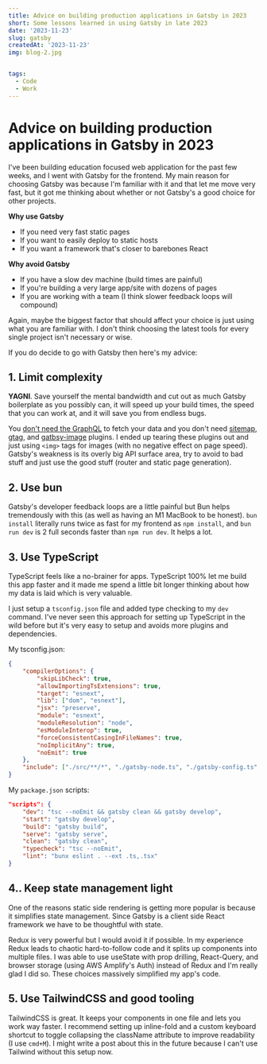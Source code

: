 ```yaml
---
title: Advice on building production applications in Gatsby in 2023
short: Some lessons learned in using Gatsby in late 2023
date: '2023-11-23'
slug: gatsby
createdAt: '2023-11-23'
img: blog-2.jpg


tags:
  - Code
  - Work 
---
```


# Advice on building production applications in Gatsby in 2023

I've been building education focused web application for the past few weeks, and I went with Gatsby for the frontend. My main reason for choosing Gatsby was because I'm familiar with it and that let me move very fast, but it got me thinking about whether or not Gatsby's a good choice for other projects. 

**Why use Gatsby**
- If you need very fast static pages 
- If you want to easily deploy to static hosts 
- If you want a framework that's closer to barebones React

**Why avoid Gatsby**
- If you have a slow dev machine (build times are painful)
- If you're building a very large app/site with dozens of pages
- If you are working with a team (I think slower feedback loops will compound)

Again, maybe the biggest factor that should affect your choice is just using what you are familiar with. I don't think choosing the latest tools for every single project isn't necessary or wise. 

If you do decide to go with Gatsby then here's my advice:
  
## 1. Limit complexity
**YAGNI**. Save yourself the mental bandwidth and cut out as much Gatsby boilerplate as you possibly can, it will speed up your build times, the speed that you can work at, and it will save you from endless bugs. 

You [don't need the GraphQL](https://www.gatsbyjs.com/docs/how-to/querying-data/using-gatsby-without-graphql/) to fetch your data and you don't need [sitemap](https://www.gatsbyjs.com/plugins/gatsby-plugin-sitemap/), [gtag](https://www.gatsbyjs.com/plugins/gatsby-plugin-google-gtag/), and [gatbsy-image](https://www.gatsbyjs.com/plugins/gatsby-image/) plugins. I ended up tearing these plugins out and just using `<img>` tags for images (with no negative effect on page speed). Gatsby's weakness is its overly big API surface area, try to avoid to bad stuff and just use the good stuff (router and static page generation).

## 2. Use bun 
Gatsby's developer feedback loops are a little painful but Bun helps tremendously with this (as well as having an M1 MacBook to be honest). `bun install` literally runs twice as fast for my frontend as `npm install`, and `bun run dev` is 2 full seconds faster than `npm run dev`. It helps a lot. 

## 3. Use TypeScript
TypeScript feels like a no-brainer for apps. TypeScript 100% let me build this app faster and it made me spend a little bit longer thinking about how my data is laid which is very valuable. 

I just setup a `tsconfig.json` file and added type checking to my `dev` command. I've never seen this approach for setting up TypeScript in the wild before but it's very easy to setup and avoids more plugins and dependencies. 

My tsconfig.json:
```json
{
	"compilerOptions": {
		"skipLibCheck": true,
		"allowImportingTsExtensions": true,
		"target": "esnext",
		"lib": ["dom", "esnext"],
		"jsx": "preserve",
		"module": "esnext",
		"moduleResolution": "node",
		"esModuleInterop": true,
		"forceConsistentCasingInFileNames": true,
		"noImplicitAny": true,
		"noEmit": true
	},
	"include": ["./src/**/*", "./gatsby-node.ts", "./gatsby-config.ts", "./plugins/**/*"]
}
```

My `package.json` scripts:

```json 
"scripts": {
	"dev": "tsc --noEmit && gatsby clean && gatsby develop",
	"start": "gatsby develop",
	"build": "gatsby build",
	"serve": "gatsby serve",
	"clean": "gatsby clean",
	"typecheck": "tsc --noEmit",
	"lint": "bunx eslint . --ext .ts,.tsx"
}
```


## 4.. Keep state management light 
One of the reasons static side rendering is getting more popular is because it simplifies state management. Since Gatsby is a client side React framework we have to be thoughtful with state.

Redux is very powerful but I would avoid it if possible. In my experience Redux leads to chaotic hard-to-follow code and it splits up components into multiple files. I was able to use useState with prop drilling, React-Query, and browser storage (using AWS Amplify's Auth) instead of Redux and I'm really glad I did so. These choices massively simplified my app's code. 

## 5. Use TailwindCSS and good tooling 
TailwindCSS is great. It keeps your components in one file and lets you work way faster. I recommend setting up inline-fold and a custom keyboard shortcut to toggle collapsing the className attribute to improve readability (I use `cmd+M`). I might write a post about this in the future because I can't use Tailwind without this setup now.
  